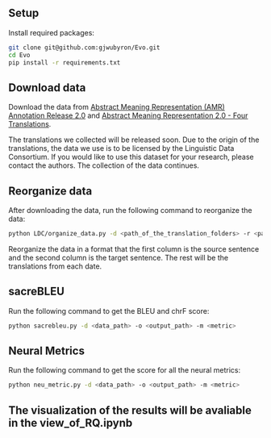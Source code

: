 ## Setup

Install required packages:

```bash
git clone git@github.com:gjwubyron/Evo.git
cd Evo
pip install -r requirements.txt
```
## Download data


Download the data from [Abstract Meaning Representation (AMR) Annotation Release 2.0](https://catalog.ldc.upenn.edu/LDC2017T10) and [Abstract Meaning Representation 2.0 - Four Translations](https://catalog.ldc.upenn.edu/LDC2020T07).

The translations we collected will be released soon. Due to the origin of the translations, the data we use is to be licensed by the Linguistic Data Consortium. If you would like to use this dataset for your research, please contact the authors. The collection of the data continues.

## Reorganize data
After downloading the data, run the following command to reorganize the data:

```bash
python LDC/organize_data.py -d <path_of_the_translation_folders> -r <path_of_the_reference_files>
```

Reorganize the data in a format that the first column is the source sentence and the second column is the target sentence. The rest will be the translations from each date.

## sacreBLEU

Run the following command to get the BLEU and chrF score:

```bash
python sacrebleu.py -d <data_path> -o <output_path> -m <metric>
```

## Neural Metrics

Run the following command to get the score for all the neural metrics:

```bash
python neu_metric.py -d <data_path> -o <output_path> -m <metric>
```

## The visualization of the results will be avaliable in the view_of_RQ.ipynb




